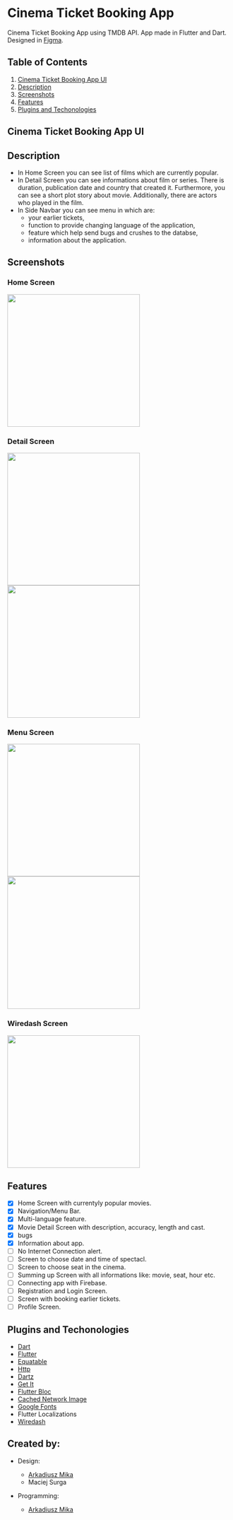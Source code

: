 # Cinema Ticket Booking App

Cinema Ticket Booking App using TMDB API. App made in Flutter and Dart. Designed in [Figma](https://www.figma.com/file/cgrKyDSdZt3JHdIw2EHbus/Cinema-booking?node-id=0%3A1).

## Table of Contents
1. [Cinema Ticket Booking App UI](#cinema-app-ui)
2. [Description](#description)
3. [Screenshots](#screenshots)
4. [Features](#features)
5. [Plugins and Techonologies](#plugins)

<a name="cinema-app-ui"></a>
## Cinema Ticket Booking App UI

<a name="description"></a>
## Description
* In Home Screen you can see list of films which are currently popular. 
* In Detail Screen you can see informations about film or series. There is duration, publication date and country that created it. Furthermore, you can see a short plot story about movie. Additionally, there are actors who played in the film.
* In Side Navbar you can see menu in which are: 
  * your earlier tickets,
  * function to provide changing language of the application, 
  * feature which help send bugs and crushes to the databse,
  * information about the application. 

<a name="screenshots"></a>
## Screenshots

### Home Screen
<img src="https://user-images.githubusercontent.com/71427558/160923175-de4e42af-3896-444f-8c56-c8e82dab1787.PNG" width="300">


### Detail Screen
<img src="https://user-images.githubusercontent.com/71427558/160923263-ac1def0e-22a2-4d7c-8e8d-b8bc56feed56.PNG" width="300"> <img src="https://user-images.githubusercontent.com/71427558/160923626-df4901b6-1e9f-4588-8274-d8bbac78ff3b.PNG" width="300">

### Menu Screen
<img src="https://user-images.githubusercontent.com/71427558/160923666-03afe682-60d7-4197-80f1-932768cc1979.PNG" width="300"> <img src="https://user-images.githubusercontent.com/71427558/160923697-0dc1e4a4-51fe-44b1-8b13-7ecc0be859fd.PNG" width="300">

### Wiredash Screen
<img src="https://user-images.githubusercontent.com/71427558/160923910-97f3e24c-965b-499d-a17f-f70a1179b110.PNG" width="300">


<a name="features"></a>
## Features
- [x] Home Screen with currentyly popular movies.
- [x] Navigation/Menu Bar.
- [x] Multi-language feature.
- [x] Movie Detail Screen with description, accuracy, length and cast.
- [x] bugs
- [x] Information about app. 
- [ ] No Internet Connection alert.
- [ ] Screen to choose date and time of spectacl.
- [ ] Screen to choose seat in the cinema.
- [ ] Summing up Screen with all informations like: movie, seat, hour etc.
- [ ] Connecting app with Firebase.
- [ ] Registration and Login Screen.
- [ ] Screen with booking earlier tickets. 
- [ ] Profile Screen.

<a name="plugins"></a>
## Plugins and Techonologies
* [Dart](https://dart.dev/) 
* [Flutter](https://flutter.dev/) 
* [Equatable](https://pub.dev/packages/equatable)
* [Http](https://pub.dev/packages/http)
* [Dartz](https://pub.dev/packages/dartz)
* [Get It](https://pub.dev/packages/get_it)
* [Flutter Bloc](https://pub.dev/packages/flutter_bloc)
* [Cached Network Image](https://pub.dev/packages/cached_network_image)
* [Google Fonts](https://pub.dev/packages/google_fonts)
* Flutter Localizations
* [Wiredash](https://pub.dev/packages/wiredash)

## Created by:
* Design: 
  * [Arkadiusz Mika](https://github.com/Arkadiusz4)
  * Maciej Surga

* Programming:
  *  [Arkadiusz Mika](https://github.com/Arkadiusz4)
